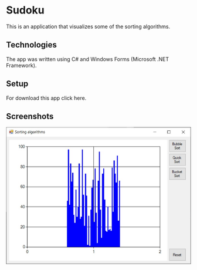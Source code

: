 # Sudoku

This is an application that visualizes some of the sorting algorithms.

## Technologies
The app was written using C# and Windows Forms (Microsoft .NET Framework).

## Setup
For download this app click here.

## Screenshots
![window](Sorting/rm/window.jpg)
